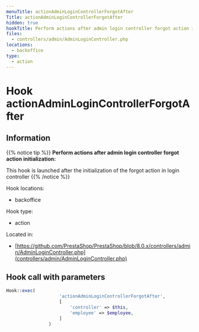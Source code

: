 ```yaml
---
menuTitle: actionAdminLoginControllerForgotAfter
Title: actionAdminLoginControllerForgotAfter
hidden: true
hookTitle: Perform actions after admin login controller forgot action initialization
files:
  - controllers/admin/AdminLoginController.php
locations:
  - backoffice
type:
  - action
---
```


# Hook actionAdminLoginControllerForgotAfter

## Information

{{% notice tip %}}
**Perform actions after admin login controller forgot action initialization:** 

This hook is launched after the initialization of the forgot action in login controller
{{% /notice %}}

Hook locations: 
  - backoffice

Hook type: 
  - action

Located in: 
  - [https://github.com/PrestaShop/PrestaShop/blob/8.0.x/controllers/admin/AdminLoginController.php](controllers/admin/AdminLoginController.php)

## Hook call with parameters

```php
Hook::exec(
                    'actionAdminLoginControllerForgotAfter',
                    [
                        'controller' => $this,
                        'employee' => $employee,
                    ]
                )
```